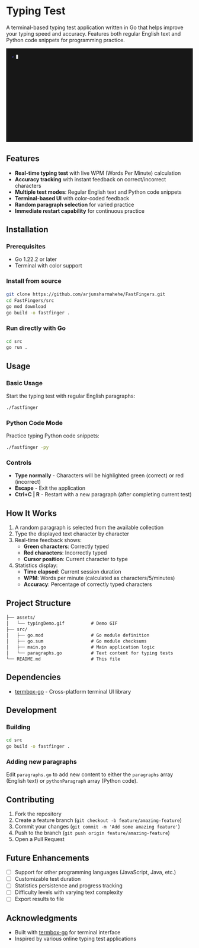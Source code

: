 # Typing Test

A terminal-based typing test application written in Go that helps improve your typing speed and accuracy. Features both regular English text and Python code snippets for programming practice.

![Typing Test Demo](assets/typingDemo.gif)

## Features

- **Real-time typing test** with live WPM (Words Per Minute) calculation
- **Accuracy tracking** with instant feedback on correct/incorrect characters
- **Multiple test modes**: Regular English text and Python code snippets
- **Terminal-based UI** with color-coded feedback
- **Random paragraph selection** for varied practice
- **Immediate restart capability** for continuous practice

## Installation

### Prerequisites

- Go 1.22.2 or later
- Terminal with color support

### Install from source

```bash
git clone https://github.com/arjunsharmahehe/FastFingers.git
cd FastFingers/src
go mod download
go build -o fastfinger .
```

### Run directly with Go

```bash
cd src
go run .
```

## Usage

### Basic Usage

Start the typing test with regular English paragraphs:

```bash
./fastfinger
```

### Python Code Mode

Practice typing Python code snippets:

```bash
./fastfinger -py
```

### Controls

- **Type normally** - Characters will be highlighted green (correct) or red (incorrect)
- **Escape** - Exit the application
- **Ctrl+C | R** - Restart with a new paragraph (after completing current test)

## How It Works

1. A random paragraph is selected from the available collection
2. Type the displayed text character by character
3. Real-time feedback shows:
   - **Green characters**: Correctly typed
   - **Red characters**: Incorrectly typed
   - **Cursor position**: Current character to type
4. Statistics display:
   - **Time elapsed**: Current session duration
   - **WPM**: Words per minute (calculated as characters/5/minutes)
   - **Accuracy**: Percentage of correctly typed characters

## Project Structure

```
├── assets/
│   └── typingDemo.gif          # Demo GIF
├── src/
│   ├── go.mod                  # Go module definition
│   ├── go.sum                  # Go module checksums
│   ├── main.go                 # Main application logic
│   └── paragraphs.go           # Text content for typing tests
└── README.md                   # This file
```

## Dependencies

- [termbox-go](https://github.com/nsf/termbox-go) - Cross-platform terminal UI library

## Development

### Building

```bash
cd src
go build -o fastfinger .
```

### Adding new paragraphs

Edit `paragraphs.go` to add new content to either the `paragraphs` array (English text) or `pythonParagraph` array (Python code).

## Contributing

1. Fork the repository
2. Create a feature branch (`git checkout -b feature/amazing-feature`)
3. Commit your changes (`git commit -m 'Add some amazing feature'`)
4. Push to the branch (`git push origin feature/amazing-feature`)
5. Open a Pull Request

## Future Enhancements

- [ ] Support for other programming languages (JavaScript, Java, etc.)
- [ ] Customizable test duration
- [ ] Statistics persistence and progress tracking
- [ ] Difficulty levels with varying text complexity
- [ ] Export results to file

## Acknowledgments

- Built with [termbox-go](https://github.com/nsf/termbox-go) for terminal interface
- Inspired by various online typing test applications
